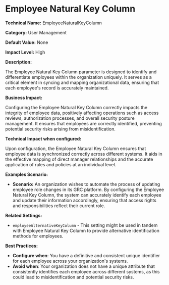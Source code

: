 # Employee Natural Key Column

**Technical Name:** EmployeeNaturalKeyColumn

**Category:** User Management

**Default Value:** None

**Impact Level:** High

**Description:**

The Employee Natural Key Column parameter is designed to identify and differentiate employees within the organization uniquely. It serves as a critical element in syncing and mapping organizational data, ensuring that each employee's record is accurately maintained.

**Business Impact:**

Configuring the Employee Natural Key Column correctly impacts the integrity of employee data, positively affecting operations such as access reviews, authorization processes, and overall security posture management. It ensures that employees are correctly identified, preventing potential security risks arising from misidentification.

**Technical Impact when configured:**

Upon configuration, the Employee Natural Key Column ensures that employee data is synchronized correctly across different systems. It aids in the effective mapping of direct manager relationships and the accurate application of rules and policies at an individual level.

**Examples Scenario:**

- **Scenario:** An organization wishes to automate the process of updating employee role changes in its GRC platform. By configuring the Employee Natural Key Column, the system can accurately identify each employee and update their information accordingly, ensuring that access rights and responsibilities reflect their current role.

**Related Settings:** 

- `employeeAlternativeKeyColumn` - This setting might be used in tandem with Employee Natural Key Column to provide alternative identification methods for employees.

**Best Practices:** 

- **Configure when**: You have a definitive and consistent unique identifier for each employee across your organization's systems.
- **Avoid when**: Your organization does not have a unique attribute that consistently identifies each employee across different systems, as this could lead to misidentification and potential security risks.